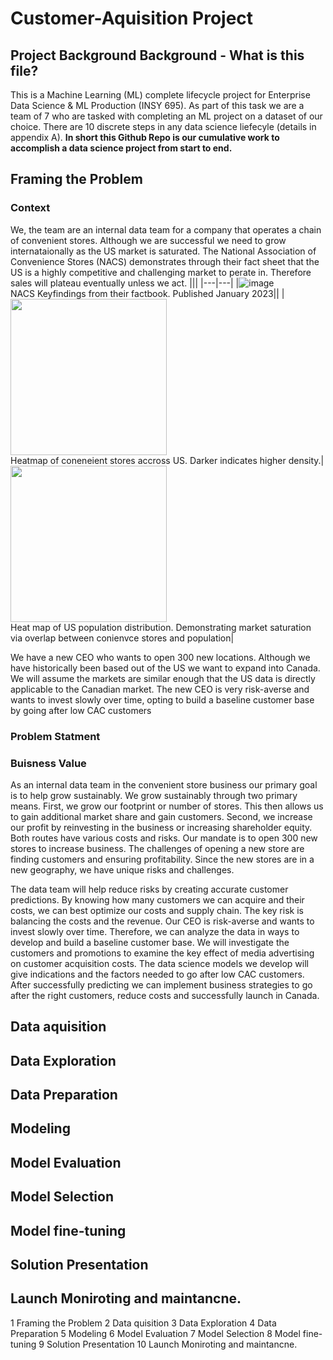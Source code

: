 # Customer-Aquisition Project

## Project Background Background - What is this file?

This is a Machine Learning (ML) complete lifecycle project for Enterprise Data Science & ML Production (INSY 695). As part of this task we are a team of 7 who are tasked with completing an ML project on a dataset of our choice. There are 10 discrete steps in any data science liefecyle (details in appendix A). **In short this Github Repo is our cumulative work to accomplish a data science project from start to end.**


## Framing the Problem

### Context

We, the team are an internal data team for a company that operates a chain of convenient stores. Although we are successful we need to grow internataionally as the US market is saturated. The National Association of Convenience Stores (NACS) demonstrates through their fact sheet that the US is a highly competitive and challenging market to perate in. Therefore sales will plateau eventually unless we act. 
|||
|---|---|
|![image]("https://user-images.githubusercontent.com/91097605/218141585-85d08804-ba60-4f3b-902d-658e57b75afd.png") <br> NACS Keyfindings from their factbook. Published January 2023||
|<img src="https://user-images.githubusercontent.com/91097605/218142344-c2e6b518-eac9-4625-bfde-0f2d3bdc4c33.png" width=250 height=250> <br> Heatmap of coneneient stores accross US. Darker indicates higher density.|
<img src="https://user-images.githubusercontent.com/91097605/218145602-5ea95ded-8f59-4c3c-84f4-023a04f6c418.png" width=250 height=250> <br> Heat map of US population distribution. Demonstrating market saturation via overlap between conienvce stores and population|



 We have a new CEO who wants to open 300 new locations. Although we have historically been based out of the US we want to expand into Canada. We will assume the markets are similar enough that the US data is directly applicable to the Canadian market. The new CEO is very risk-averse and wants to invest slowly over time, opting to build a baseline customer base by going after low CAC customers


### Problem Statment



### Buisness Value
As an internal data team in the convenient store business our primary goal is to help grow sustainably. We grow sustainably through two primary means. First, we grow our footprint or number of stores. This then allows us to gain additional market share and gain customers. Second, we increase our profit by reinvesting in the business or increasing shareholder equity. Both routes have various costs and risks. Our mandate is to open 300 new stores to increase business. The challenges of opening a new store are finding customers and ensuring profitability. Since the new stores are in a new geography, we have unique risks and challenges.  

The data team will help reduce risks by creating accurate customer predictions. By knowing how many customers we can acquire and their costs, we can best optimize our costs and supply chain. The key risk is balancing the costs and the revenue. Our CEO is risk-averse and wants to invest slowly over time. Therefore, we can analyze the data in ways to develop and build a baseline customer base. We will investigate the customers and promotions to examine the key effect of media advertising on customer acquisition costs. The data science models we develop will give indications and the factors needed to go after low CAC customers. After successfully predicting we can implement business strategies to go after the right customers, reduce costs and successfully launch in Canada. 

## Data aquisition

## Data Exploration

## Data Preparation

## Modeling

## Model Evaluation

## Model Selection

## Model fine-tuning

## Solution Presentation

## Launch Moniroting and maintancne.




1 Framing the Problem
2 Data quisition
3 Data Exploration
4 Data Preparation
5 Modeling
6 Model Evaluation
7 Model Selection
8 Model fine-tuning
9 Solution Presentation
10 Launch Moniroting and maintancne.
